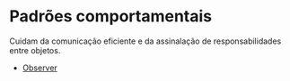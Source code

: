 # Padrões comportamentais

Cuidam da comunicação eficiente e da assinalação de responsabilidades entre objetos.

- [Observer](./observer/README.md)
